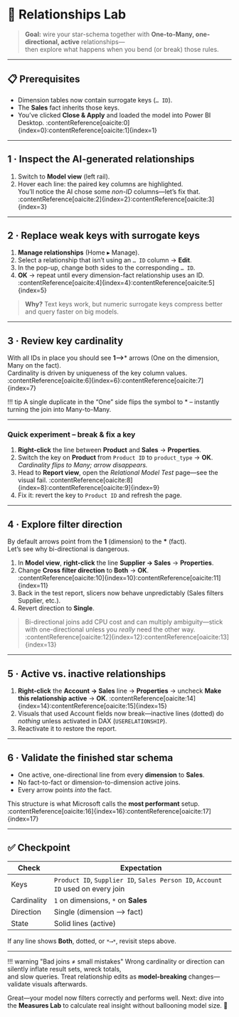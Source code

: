 # 🔗 Relationships Lab

> **Goal:** wire your star-schema together with **One-to-Many, one-directional, active** relationships—  
> then explore what happens when you bend (or break) those rules.

---

## 📋 Prerequisites

* Dimension tables now contain surrogate keys (`… ID`).  
* The **Sales** fact inherits those keys.  
* You’ve clicked **Close & Apply** and loaded the model into Power BI Desktop. :contentReference[oaicite:0]{index=0}:contentReference[oaicite:1]{index=1}  

---

## 1 · Inspect the AI-generated relationships

1. Switch to **Model view** (left rail).  
2. Hover each line: the paired key columns are highlighted.  
   You’ll notice the AI chose some *non-ID* columns—let’s fix that. :contentReference[oaicite:2]{index=2}:contentReference[oaicite:3]{index=3}  

---

## 2 · Replace weak keys with surrogate keys

1. **Manage relationships** (Home ▸ Manage).  
2. Select a relationship that isn’t using an `… ID` column → **Edit**.  
3. In the pop-up, change both sides to the corresponding `… ID`.  
4. **OK** → repeat until every dimension-fact relationship uses an ID. :contentReference[oaicite:4]{index=4}:contentReference[oaicite:5]{index=5}  

> **Why?** Text keys work, but numeric surrogate keys compress better and query faster on big models.

---

## 3 · Review key cardinality

With all IDs in place you should see **1⟶*** arrows (One on the dimension, Many on the fact).  
Cardinality is driven by uniqueness of the key column values. :contentReference[oaicite:6]{index=6}:contentReference[oaicite:7]{index=7}  

!!! tip
    A single duplicate in the “One” side flips the symbol to * – instantly turning the join into Many-to-Many.

---

### Quick experiment – break & fix a key

1. **Right-click** the line between **Product** and **Sales** → **Properties**.  
2. Switch the key on **Product** from `Product ID` to `product_type` → **OK**.  
   *Cardinality flips to Many; arrow disappears.*  
3. Head to **Report view**, open the *Relational Model Test* page—see the visual fail. :contentReference[oaicite:8]{index=8}:contentReference[oaicite:9]{index=9}  
4. Fix it: revert the key to `Product ID` and refresh the page.

---

## 4 · Explore filter direction

By default arrows point from the **1** (dimension) to the **\*** (fact).  
Let’s see why bi-directional is dangerous.

1. In **Model view**, **right-click** the line **Supplier → Sales** → **Properties**.  
2. Change **Cross filter direction** to **Both** → **OK**. :contentReference[oaicite:10]{index=10}:contentReference[oaicite:11]{index=11}  
3. Back in the test report, slicers now behave unpredictably (Sales filters Supplier, etc.).  
4. Revert direction to **Single**.

> Bi-directional joins add CPU cost and can multiply ambiguity—stick with one-directional unless you *really* need the other way. :contentReference[oaicite:12]{index=12}:contentReference[oaicite:13]{index=13}

---

## 5 · Active vs. inactive relationships

1. **Right-click** the **Account → Sales** line → **Properties** → uncheck **Make this relationship active** → **OK**. :contentReference[oaicite:14]{index=14}:contentReference[oaicite:15]{index=15}  
2. Visuals that used Account fields now break—inactive lines (dotted) do *nothing* unless activated in DAX (`USERELATIONSHIP`).  
3. Reactivate it to restore the report.

---

## 6 · Validate the finished star schema

* One active, one-directional line from every **dimension** to **Sales**.  
* No fact-to-fact or dimension-to-dimension active joins.  
* Every arrow points *into* the fact.  

This structure is what Microsoft calls the **most performant** setup. :contentReference[oaicite:16]{index=16}:contentReference[oaicite:17]{index=17}  

---

## ✅ Checkpoint

| Check | Expectation |
|-------|-------------|
| Keys  | `Product ID`, `Supplier ID`, `Sales Person ID`, `Account ID` used on every join |
| Cardinality | `1` on dimensions, `*` on **Sales** |
| Direction | Single (dimension ⟶ fact) |
| State | Solid lines (active) |

If any line shows **Both**, dotted, or `*⟶*`, revisit steps above.

---

!!! warning "Bad joins ≠ small mistakes"
    Wrong cardinality or direction can silently inflate result sets, wreck totals,  
    and slow queries. Treat relationship edits as **model-breaking** changes—validate visuals afterwards.

Great—your model now filters correctly and performs well. Next: dive into the **Measures Lab** to calculate real insight without ballooning model size. 🚀
